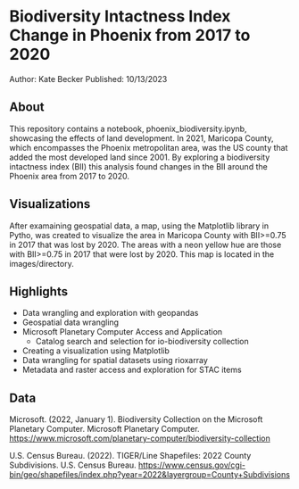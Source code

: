# Biodiversity Intactness Index Change in Phoenix from 2017 to 2020

Author: Kate Becker
Published: 10/13/2023

## About

This repository contains a notebook, phoenix_biodiversity.ipynb, showcasing the effects of land development. In 2021, Maricopa County, which encompasses the Phoenix metropolitan area, was the US county that added the most developed land since 2001. By exploring a biodiversity intactness index (BII) this analysis found changes in the BII around the Phoenix area from 2017 to 2020.

## Visualizations

After examaining geospatial data, a map, using the Matplotlib library in Pytho, was created to visualize the area in Maricopa County with BII>=0.75 in 2017 that was lost by 2020. The areas with a neon yellow hue are those with BII>=0.75 in 2017 that were lost by 2020. This map is located in the images/directory.

## Highlights

- Data wrangling and exploration with geopandas
- Geospatial data wrangling
- Microsoft Planetary Computer Access and Application
  - Catalog search and selection for io-biodiversity collection
- Creating a visualization using Matplotlib
- Data wrangling for spatial datasets using rioxarray
- Metadata and raster access and exploration for STAC items

## Data

Microsoft. (2022, January 1). Biodiversity Collection on the Microsoft Planetary Computer. Microsoft Planetary Computer. https://www.microsoft.com/planetary-computer/biodiversity-collection

U.S. Census Bureau. (2022). TIGER/Line Shapefiles: 2022 County Subdivisions. U.S. Census Bureau. https://www.census.gov/cgi-bin/geo/shapefiles/index.php?year=2022&layergroup=County+Subdivisions
